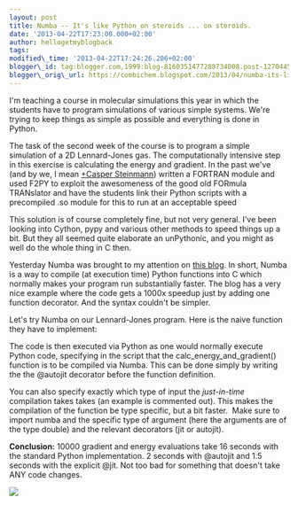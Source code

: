 ```yaml
---
layout: post
title: Numba -- It's like Python on steroids ... on steroids.
date: '2013-04-22T17:23:00.000+02:00'
author: hellogetmyblogback
tags:
modified\_time: '2013-04-22T17:24:26.206+02:00'
blogger\_id: tag:blogger.com,1999:blog-8160351477288734008.post-127044513647356719
blogger\_orig\_url: https://combichem.blogspot.com/2013/04/numba-its-like-python-on-steroids-on.html
---
```



I'm teaching a course in molecular simulations this year in which the students have to program simulations of various simple systems. We're trying to keep things as simple as possible and everything is done in Python.




The task of the second week of the course is to program a simple simulation of a 2D Lennard-Jones gas. The computationally intensive step in this exercise is calculating the energy and gradient. In the past we've (and by we, I mean [+Casper Steinmann](http://plus.google.com/103736230785278907829)) written a FORTRAN module and used F2PY to exploit the awesomeness of the good old FORmula TRANslator and have the students link their Python scripts with a precompiled .so module for this to run at an acceptable speed




This solution is of course completely fine, but not very general. I've been looking into Cython, pypy and various other methods to speed things up a bit. But they all seemed quite elaborate an unPythonic, and you might as well do the whole thing in C then.




Yesterday Numba was brought to my attention on [this blog](http://jakevdp.github.io/blog/2012/08/24/numba-vs-cython/). In short, Numba is a way to compile (at execution time) Python functions into C which normally makes your program run substantially faster. The blog has a very nice example where the code gets a 1000x speedup just by adding one function decorator. And the syntax couldn't be simpler.




Let's try Numba on our Lennard-Jones program. Here is the naive function they have to implement:




The code is then executed via Python as one would normally execute Python code, specifying in the script that the calc\_energy\_and\_gradient() function is to be compiled via Numba. This can be done simply by writing the the @autojit decorator before the function definition.




You can also specify exactly which type of input the *just-in-time* compilation takes takes (an example is commented out). This makes the compilation of the function be type specific, but a bit faster.  Make sure to import numba and the specific type of argument (here the arguments are of the type double) and the relevant decorators (jit or autojit).




**Conclusion:** 10000 gradient and energy evaluations take 16 seconds with the standard Python implementation. 2 seconds with @autojit and 1.5 seconds with the explicit @jit. Not too bad for something that doesn't take ANY code changes.




[![](http://cdn.memegenerator.net/instances/400x/28705638.jpg)](http://cdn.memegenerator.net/instances/400x/28705638.jpg)








